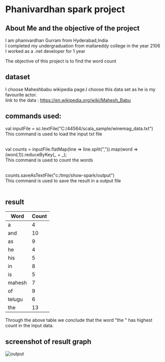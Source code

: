 # Phanivardhan spark project

## About Me and the objective of the project
I am phanivardhan Gurram from Hyderabad,India <br>
I completed my undergraduation from mallareddy college in the year 2106<br>
I worked as a .net developer for 1 year<br>

The objective of this project is to find the word count

## dataset
 I choose Maheshbabu wikipedia page.I choose this data set as he is my favourite actor.<br>
 link to the data : https://en.wikipedia.org/wiki/Mahesh_Babu
 
 ## commands used:
 
 val inputFile = sc.textFile("C:/44564/scala_sample/winemag_data.txt")<br>
 This command is used to load the input txt file<br><br>
 
 val counts = inputFile.flatMap(line => line.split(",")).map(word => (word,1)).reduceByKey(_ + _);<br>
 This command is used to count the words<br><br>
 
 
 
counts.saveAsTextFile("c:/tmp/show-spark/output")<br>
This command is used to save the result in a output file<br><br>

## result <br> 

| Word    | Count|
|---------|------|
| a      | 4 |
| and     | 10  |
|  as    | 9   |
| he     | 4  |
| his     | 5  |
| in    | 8  |
| is    | 5  |
| mahesh     | 7  |
| of    | 9   |
| telugu      | 6  |
| the | 13   |

Through the above table we conclude that the word "the " has highest count in the input data.

## screenshot of  result graph


 ![output](https://user-images.githubusercontent.com/31742627/48322408-02b18b80-e5ed-11e8-9014-46e6fe2ab8d6.PNG)
 
 
